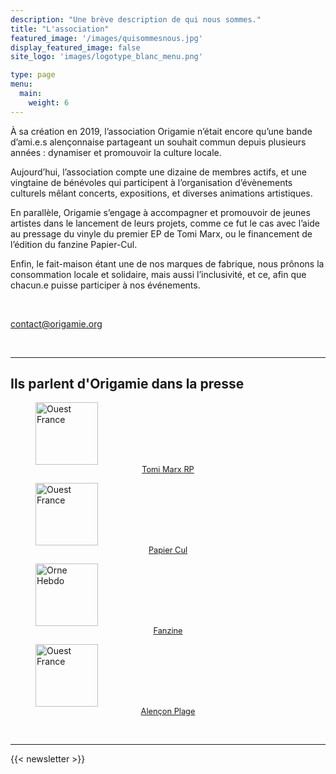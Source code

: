 ```yaml
---
description: "Une brève description de qui nous sommes."
title: "L'association"
featured_image: '/images/quisommesnous.jpg'
display_featured_image: false
site_logo: 'images/logotype_blanc_menu.png'

type: page
menu:
  main:
    weight: 6
---
```


À sa création en 2019, l’association Origamie n’était encore qu’une bande d’ami.e.s alençonnaise partageant un souhait commun depuis plusieurs années : dynamiser et promouvoir la culture locale.

Aujourd’hui, l’association compte une dizaine de membres actifs, et une vingtaine de bénévoles qui participent à l’organisation d’évènements culturels mêlant concerts, expositions, et diverses animations artistiques.

En parallèle, Origamie s’engage à accompagner et promouvoir de jeunes artistes dans le lancement de leurs projets, comme ce fut le cas avec l’aide au pressage du vinyle du premier EP de Tomi Marx, ou le financement de l’édition du fanzine Papier-Cul.

Enfin, le fait-maison étant une de nos marques de fabrique, nous prônons la consommation locale et solidaire, mais aussi l’inclusivité, et ce, afin que chacun.e puisse participer à nos événements.

<br/>

contact@origamie.org

<br/>

<hr/>

<h2> Ils parlent d'Origamie dans la presse</h2>
<div class="press-info">
  <div>
    <a href="https://www.ouest-france.fr/normandie/alencon-61000/alencon-premier-album-et-concert-pour-tomi-marx-a-chapelmele-samedi-dff2bf6e-43cd-11ec-a328-2d975e42f8ff">
      <figure>
        <img alt="Ouest France" src="https://media.ouest-france.fr/v1/documents/d5a06162881f47abde8ca2f7b57b769e-of.svg" style="height: 100px">
        <figcaption style="font-size: 0.8rem; text-align: center">Tomi Marx RP</figcaption>
      </figure>  
    </a>
  </div>
  <div>
    <a href="https://www.ouest-france.fr/normandie/alencon-61000/papier-cul-un-fanzine-engage-cree-par-des-alenconnais-6840978">
      <figure>
        <img alt="Ouest France" src="https://media.ouest-france.fr/v1/documents/d5a06162881f47abde8ca2f7b57b769e-of.svg" style="height: 100px">
        <figcaption style="font-size: 0.8rem; text-align: center">Papier Cul</figcaption>
      </figure>  
    </a>
  </div>
  <div>
    <a href="https://actu.fr/normandie/alencon_61001/alencon-l-association-origamie-lance-papier-cul-son-fanzine-culturel-a-lire-aux-toilettes_34034959.html">
      <figure>
        <img src="https://static.actu.fr/marque/logo/orne-hebdo.svg" alt="Orne Hebdo" style="height: 100px">
        <figcaption style="font-size: 0.8rem; text-align: center">Fanzine</figcaption>
      </figure>  
  </a>
  </div>
  <div>
    <a href="https://www.ouest-france.fr/normandie/alencon-61000/des-livres-des-jeux-de-societe-et-un-dj-set-a-alencon-plage-ce-jeudi-11-aout-ad4217a0-17ca-11ed-92be-d940840fee51">
      <figure>
        <img alt="Ouest France" src="https://media.ouest-france.fr/v1/documents/d5a06162881f47abde8ca2f7b57b769e-of.svg" style="height: 100px">
        <figcaption style="font-size: 0.8rem; text-align: center">Alençon Plage</figcaption>
      </figure>
    </a>
  </div>
</div>

<br/>

<hr/>

{{< newsletter >}}